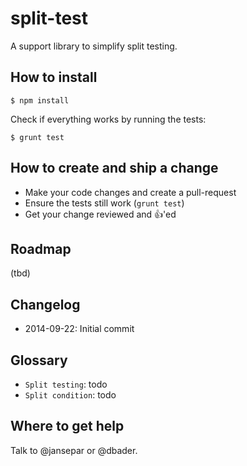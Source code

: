 # split-test

A support library to simplify split testing.

## How to install

    $ npm install

Check if everything works by running the tests:

    $ grunt test

## How to create and ship a change

* Make your code changes and create a pull-request
* Ensure the tests still work (`grunt test`)
* Get your change reviewed and :+1:'ed

## Roadmap

(tbd)

## Changelog

* 2014-09-22: Initial commit

## Glossary

* `Split testing`: todo
* `Split condition`: todo

## Where to get help

Talk to @jansepar or @dbader.
